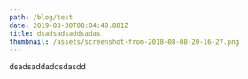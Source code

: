 ```yaml
---
path: /blog/test
date: 2019-03-30T08:04:48.881Z
title: dsadsadsaddsadas
thumbnail: /assets/screenshot-from-2018-08-08-20-16-27.png
---
```

dsadsaddaddsdasdd
